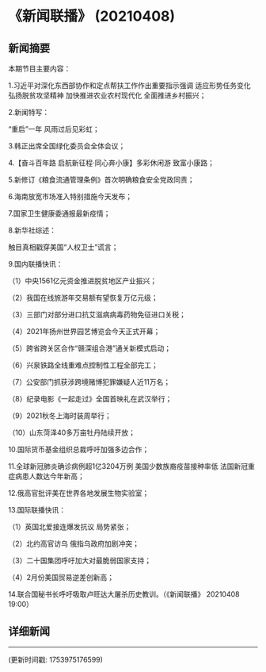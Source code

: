 # 《新闻联播》 (20210408)

## 新闻摘要

本期节目主要内容：


1.习近平对深化东西部协作和定点帮扶工作作出重要指示强调 适应形势任务变化 弘扬脱贫攻坚精神 加快推进农业农村现代化 全面推进乡村振兴；


2.新闻特写：

“重启”一年 风雨过后见彩虹；


3.韩正出席全国绿化委员会全体会议；


4.【奋斗百年路 启航新征程·同心奔小康】多彩休闲游 致富小康路；


5.新修订《粮食流通管理条例》首次明确粮食安全党政同责；


6.海南放宽市场准入特别措施今天发布；


7.国家卫生健康委通报最新疫情；


8.新华社综述：

触目真相戳穿美国“人权卫士”谎言；


9.国内联播快讯：


（1）中央1561亿元资金推进脱贫地区产业振兴；


（2）我国在线旅游年交易额有望恢复万亿元级；


（3）三部门对部分进口抗艾滋病病毒药物免征进口关税；


（4）2021年扬州世界园艺博览会今天正式开幕；


（5）跨省跨关区合作“赣深组合港”通关新模式启动；


（6）兴泉铁路全线重难点控制性工程全部完工；


（7）公安部门抓获涉跨境赌博犯罪嫌疑人近11万名；


（8）纪录电影《一起走过》全国首映礼在武汉举行；


（9）2021秋冬上海时装周举行；


（10）山东菏泽40多万亩牡丹陆续开放；


10.国际货币基金组织总裁呼吁加强多边合作；


11.全球新冠肺炎确诊病例超1亿3204万例 美国少数族裔疫苗接种率低 法国新冠重症病患人数达今年新高；


12.俄高官批评美在世界各地发展生物实验室；


13.国际联播快讯：


（1）英国北爱接连爆发抗议 局势紧张；


（2）北约高官访乌 俄指乌政府加剧冲突；


（3）二十国集团呼吁加大对最脆弱国家支持；


（4）2月份美国贸易逆差创新高；


14.联合国秘书长呼吁吸取卢旺达大屠杀历史教训。（《新闻联播》 20210408 19:00）

## 详细新闻

---

(更新时间戳: 1753975176599)

